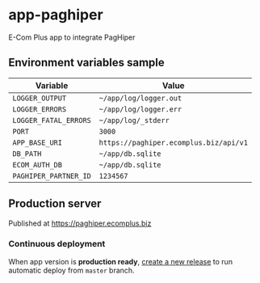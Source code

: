 # app-paghiper

E-Com Plus app to integrate PagHiper

## Environment variables sample

Variable              | Value
---                   | ---
`LOGGER_OUTPUT`       | `~/app/log/logger.out`
`LOGGER_ERRORS`       | `~/app/log/logger.err`
`LOGGER_FATAL_ERRORS` | `~/app/log/_stderr`
`PORT`                | `3000`
`APP_BASE_URI`        | `https://paghiper.ecomplus.biz/api/v1`
`DB_PATH`             | `~/app/db.sqlite`
`ECOM_AUTH_DB`        | `~/app/db.sqlite`
`PAGHIPER_PARTNER_ID` | `1234567`

## Production server

Published at https://paghiper.ecomplus.biz

### Continuous deployment

When app version is **production ready**,
[create a new release](https://github.com/ecomclub/app-paghiper/releases)
to run automatic deploy from `master` branch.
